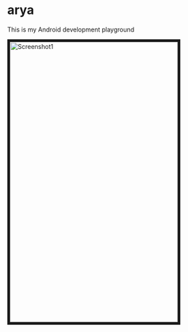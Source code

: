 arya
====

This is my Android development playground

<img src="http://i.imgur.com/7HDsvXX.png" alt="Screenshot1" border="6" height="640" width="384">